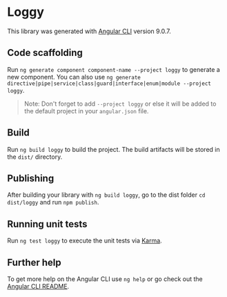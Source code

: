 # Loggy

This library was generated with [Angular CLI](https://github.com/angular/angular-cli) version 9.0.7.

## Code scaffolding

Run `ng generate component component-name --project loggy` to generate a new component. You can also use `ng generate directive|pipe|service|class|guard|interface|enum|module --project loggy`.
> Note: Don't forget to add `--project loggy` or else it will be added to the default project in your `angular.json` file. 

## Build

Run `ng build loggy` to build the project. The build artifacts will be stored in the `dist/` directory.

## Publishing

After building your library with `ng build loggy`, go to the dist folder `cd dist/loggy` and run `npm publish`.

## Running unit tests

Run `ng test loggy` to execute the unit tests via [Karma](https://karma-runner.github.io).

## Further help

To get more help on the Angular CLI use `ng help` or go check out the [Angular CLI README](https://github.com/angular/angular-cli/blob/master/README.md).
